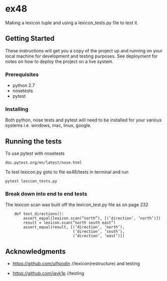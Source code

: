 # ex48

Making a lexicon tuple and using a lexicon_tests.py file to test it.

## Getting Started

These instructions will get you a copy of the project up and running on your local machine for development and testing purposes. See deployment for notes on how to deploy the project on a live system.

### Prerequisites

- python 2.7 
- nosetests 
- pytest

### Installing

Both python, nose tests and pytest will need to be installed for your various systems i.e. windows, mac, linux, google.

## Running the tests

To use pytest with nosetests

```
doc.pytest.org/en/latest/nose.html
```
To test lexicon.py goto to file ex48/tests in terminal and run

```
pytest lexicon_tests.py
```


### Break down into end to end tests

The lexicon scan was built off the lexicon_test.py file as on page 232

```
    def test_directions():
        assert_equal(lexicon.scan(”north”), [(’direction’, ’north’)])
        result = lexicon.scan(”north south east”)
        assert_equal(result, [(’direction’, ’north’),
                              (’direction’, ’south’),
                              (’direction’, ’east’)])

```
## Acknowledgments


* https://github.com/ulfsjodin //lexicon(restructure) and testing

* https://github.com/jayk1p //testing
